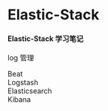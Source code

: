 # Elastic-Stack

#### Elastic-Stack 学习笔记
log 管理<br/>

Beat<br/>
Logstash<br/>
Elasticsearch<br/>
Kibana<br/>
